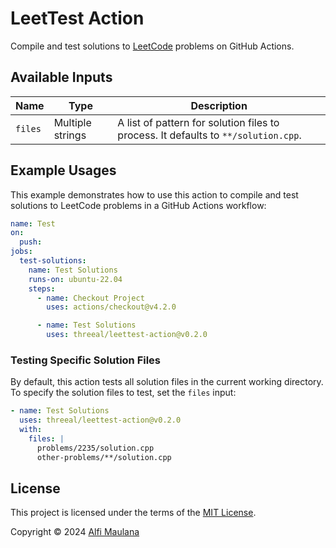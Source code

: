 # LeetTest Action

Compile and test solutions to [LeetCode](https://leetcode.com/) problems on GitHub Actions.

## Available Inputs

| Name    | Type             | Description                                                                        |
| ------- | ---------------- | ---------------------------------------------------------------------------------- |
| `files` | Multiple strings | A list of pattern for solution files to process. It defaults to `**/solution.cpp`. |

## Example Usages

This example demonstrates how to use this action to compile and test solutions to LeetCode problems in a GitHub Actions workflow:

```yaml
name: Test
on:
  push:
jobs:
  test-solutions:
    name: Test Solutions
    runs-on: ubuntu-22.04
    steps:
      - name: Checkout Project
        uses: actions/checkout@v4.2.0

      - name: Test Solutions
        uses: threeal/leettest-action@v0.2.0
```

### Testing Specific Solution Files

By default, this action tests all solution files in the current working directory. To specify the solution files to test, set the `files` input:

```yaml
- name: Test Solutions
  uses: threeal/leettest-action@v0.2.0
  with:
    files: |
      problems/2235/solution.cpp
      other-problems/**/solution.cpp
```

## License

This project is licensed under the terms of the [MIT License](./LICENSE).

Copyright © 2024 [Alfi Maulana](https://github.com/threeal/)
